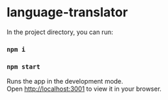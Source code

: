 # language-translator

In the project directory, you can run:

### `npm i`

### `npm start`

Runs the app in the development mode.\
Open [http://localhost:3001](http://localhost:3001) to view it in your browser.

